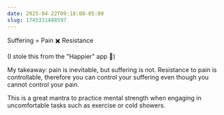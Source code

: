 ```yaml
---
date: 2025-04-22T09:18:08-05:00
slug: 1745331488597
---
```


Suffering = Pain ✖️ Resistance

(I stole this from the "Happier" app 😬)

My takeaway: pain is inevitable, but suffering is not. Resistance to pain is controllable, therefore you can control your suffering even though you cannot control your pain.

This is a great mantra to practice mental strength when engaging in uncomfortable tasks such as exercise or cold showers.
